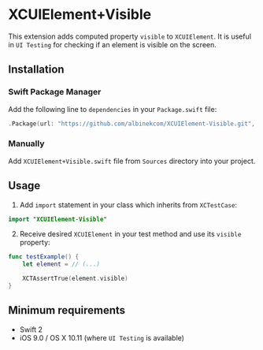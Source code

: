 # XCUIElement+Visible

This extension adds computed property `visible` to `XCUIElement`. It is useful in `UI Testing` for checking if an element is visible on the screen.


## Installation

### Swift Package Manager

Add the following line to `dependencies` in your `Package.swift` file:

``` Swift
.Package(url: "https://github.com/albinekcom/XCUIElement-Visible.git", majorVersion: 0)
```

### Manually

Add `XCUIElement+Visible.swift` file from `Sources` directory into your project.


## Usage

  1. Add `import` statement in your class which inherits from `XCTestCase`:
  ``` Swift
  import "XCUIElement-Visible"
  ```

  2. Receive desired `XCUIElement` in your test method and use its `visible` property:
  ``` Swift
  func testExample() {
      let element = // (...)

      XCTAssertTrue(element.visible)
  }
  ```


## Minimum requirements

- Swift 2
- iOS 9.0 / OS X 10.11 (where `UI Testing` is available)
